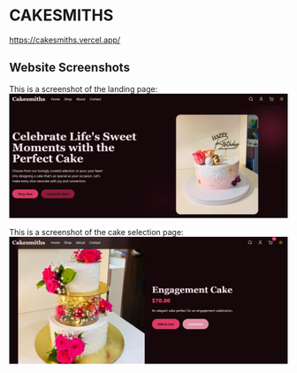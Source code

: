 # CAKESMITHS

https://cakesmiths.vercel.app/

## Website Screenshots

This is a screenshot of the landing page:  
![Landing Page](https://raw.githubusercontent.com/ShreyasThakur0809/CAKESMITHS/main/src/assets/cakesmith_landingpg.jpeg)

This is a screenshot of the cake selection page:  
![Cake Selection](https://raw.githubusercontent.com/ShreyasThakur0809/CAKESMITHS/main/src/assets/cake_select.jpeg)
